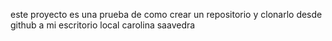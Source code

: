 este proyecto es una prueba de como crear un repositorio y clonarlo desde github a mi escritorio local
carolina saavedra 

